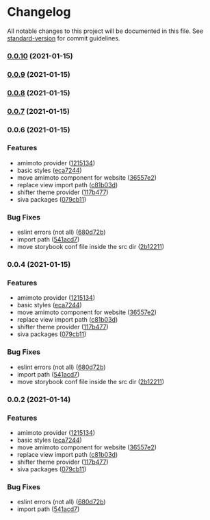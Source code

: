 # Changelog

All notable changes to this project will be documented in this file. See [standard-version](https://github.com/conventional-changelog/standard-version) for commit guidelines.

### [0.0.10](https://github.com/digitalcube/galaxy/compare/@galaxy/shifter-web@v0.0.9...@galaxy/shifter-web@v0.0.10) (2021-01-15)

### [0.0.9](https://github.com/digitalcube/galaxy/compare/@galaxy/shifter-web@v0.0.8...@galaxy/shifter-web@v0.0.9) (2021-01-15)

### [0.0.8](https://github.com/digitalcube/galaxy/compare/@galaxy/shifter-web@v0.0.7...@galaxy/shifter-web@v0.0.8) (2021-01-15)

### [0.0.7](https://github.com/digitalcube/galaxy/compare/@galaxy/shifter-web@v0.0.6...@galaxy/shifter-web@v0.0.7) (2021-01-15)

### 0.0.6 (2021-01-15)


### Features

* amimoto provider ([1215134](https://github.com/digitalcube/galaxy/commit/12151345f2d92c8feaa545da7dbb7f3346c4ca28))
* basic styles ([eca7244](https://github.com/digitalcube/galaxy/commit/eca7244ad33bba879a5d1aff2e949a66d605e6f9))
* move amimoto component for website ([36557e2](https://github.com/digitalcube/galaxy/commit/36557e235826259e086b7d7a051541c0dbd7a1c6))
* replace view import path ([c81b03d](https://github.com/digitalcube/galaxy/commit/c81b03dda0c1c8e237507f9f325c2d3138b6a475))
* shifter theme provider ([117b477](https://github.com/digitalcube/galaxy/commit/117b477ae1bf58d25bdb1ad205c74970647f77d7))
* siva packages ([079cb11](https://github.com/digitalcube/galaxy/commit/079cb113d051fb1dea71832997cdddaeafc150d4))


### Bug Fixes

* eslint errors (not all) ([680d72b](https://github.com/digitalcube/galaxy/commit/680d72b530788089eb8fe72eb8eb5d5ef7beb91a))
* import path ([541acd7](https://github.com/digitalcube/galaxy/commit/541acd7e5f8e02799584e6fae61911f7b8be4fa3))
* move storybook conf file inside the src dir ([2b12211](https://github.com/digitalcube/galaxy/commit/2b12211363d60659624b75e02816fa8cbce7875f))

### 0.0.4 (2021-01-15)


### Features

* amimoto provider ([1215134](https://github.com/digitalcube/galaxy/commit/12151345f2d92c8feaa545da7dbb7f3346c4ca28))
* basic styles ([eca7244](https://github.com/digitalcube/galaxy/commit/eca7244ad33bba879a5d1aff2e949a66d605e6f9))
* move amimoto component for website ([36557e2](https://github.com/digitalcube/galaxy/commit/36557e235826259e086b7d7a051541c0dbd7a1c6))
* replace view import path ([c81b03d](https://github.com/digitalcube/galaxy/commit/c81b03dda0c1c8e237507f9f325c2d3138b6a475))
* shifter theme provider ([117b477](https://github.com/digitalcube/galaxy/commit/117b477ae1bf58d25bdb1ad205c74970647f77d7))
* siva packages ([079cb11](https://github.com/digitalcube/galaxy/commit/079cb113d051fb1dea71832997cdddaeafc150d4))


### Bug Fixes

* eslint errors (not all) ([680d72b](https://github.com/digitalcube/galaxy/commit/680d72b530788089eb8fe72eb8eb5d5ef7beb91a))
* import path ([541acd7](https://github.com/digitalcube/galaxy/commit/541acd7e5f8e02799584e6fae61911f7b8be4fa3))
* move storybook conf file inside the src dir ([2b12211](https://github.com/digitalcube/galaxy/commit/2b12211363d60659624b75e02816fa8cbce7875f))

### 0.0.2 (2021-01-14)


### Features

* amimoto provider ([1215134](https://github.com/digitalcube/galaxy/commit/12151345f2d92c8feaa545da7dbb7f3346c4ca28))
* basic styles ([eca7244](https://github.com/digitalcube/galaxy/commit/eca7244ad33bba879a5d1aff2e949a66d605e6f9))
* move amimoto component for website ([36557e2](https://github.com/digitalcube/galaxy/commit/36557e235826259e086b7d7a051541c0dbd7a1c6))
* replace view import path ([c81b03d](https://github.com/digitalcube/galaxy/commit/c81b03dda0c1c8e237507f9f325c2d3138b6a475))
* shifter theme provider ([117b477](https://github.com/digitalcube/galaxy/commit/117b477ae1bf58d25bdb1ad205c74970647f77d7))
* siva packages ([079cb11](https://github.com/digitalcube/galaxy/commit/079cb113d051fb1dea71832997cdddaeafc150d4))


### Bug Fixes

* eslint errors (not all) ([680d72b](https://github.com/digitalcube/galaxy/commit/680d72b530788089eb8fe72eb8eb5d5ef7beb91a))
* import path ([541acd7](https://github.com/digitalcube/galaxy/commit/541acd7e5f8e02799584e6fae61911f7b8be4fa3))
